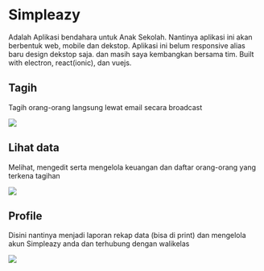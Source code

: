 # Simpleazy
Adalah Aplikasi bendahara untuk Anak Sekolah. Nantinya aplikasi ini akan berbentuk web, mobile dan dekstop. Aplikasi ini belum responsive alias baru design dekstop saja. dan masih saya kembangkan bersama tim. Built with electron, react(ionic), dan vuejs.

## Tagih
Tagih orang-orang langsung lewat email secara broadcast

![](https://res.cloudinary.com/codelifings/image/upload/v1585789125/Screenshot_2020-04-02_Screenshot_1_ku8owx.png)

## Lihat data
Melihat, mengedit serta mengelola keuangan dan daftar orang-orang yang terkena tagihan

![](https://res.cloudinary.com/codelifings/image/upload/v1585789125/Screenshot_2020-04-02_Screenshot_2_te30xj.png)

## Profile
Disini nantinya menjadi laporan rekap data (bisa di print) dan mengelola akun Simpleazy anda dan terhubung dengan walikelas

![](https://res.cloudinary.com/codelifings/image/upload/v1585789144/Screenshot_2020-04-02_Screenshot_bey6l8.png)

